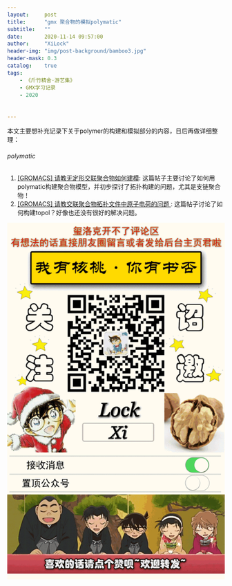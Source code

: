 ```yaml
---
layout:     post
title:      "gmx 聚合物的模拟polymatic"
subtitle:   ""
date:       2020-11-14 09:57:00
author:     "XiLock"
header-img: "img/post-background/bamboo3.jpg"
header-mask: 0.3
catalog:    true
tags:
    - 《斤竹精舍·游艺集》
    - GMX学习记录
    - 2020


---
```


本文主要想补充记录下关于polymer的构建和模拟部分的内容，日后再做详细整理：

###### polymatic
1. [[GROMACS] 请教无定形交联聚合物如何建模](http://bbs.keinsci.com/thread-14023-1-1.html): 这篇帖子主要讨论了如何用polymatic构建聚合物模型，并初步探讨了拓扑构建的问题，尤其是支链聚合物！
1. [[GROMACS] 请教交联聚合物拓扑文件中原子电荷的问题 ](http://bbs.keinsci.com/thread-14751-1-1.html): 这篇帖子讨论了如何构建topol？好像也还没有很好的解决问题。


![](/img/wc-tail.GIF)
